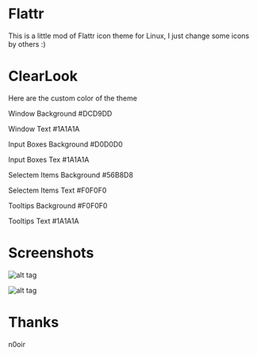 Flattr
======
This is a little mod of Flattr icon theme for Linux, I just change some icons by others :)

ClearLook
=========

Here are the custom color of the theme


Window Background 		#DCD9DD

Window Text	  		#1A1A1A

Input Boxes Background  	#D0D0D0

Input Boxes Tex			#1A1A1A

Selectem Items Background	#56B8D8

Selectem Items Text		#F0F0F0	

Tooltips Background		#F0F0F0

Tooltips Text			#1A1A1A


Screenshots
============

![alt tag](https://n0oir.fedorapeople.org/Screenshot-2.png)

![alt tag](https://n0oir.fedorapeople.org/Screenshot-4.png)

Thanks
============

n0oir


